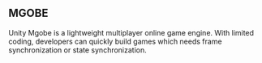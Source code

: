 ## MGOBE

Unity Mgobe is a lightweight multiplayer online game engine. With limited coding, developers can quickly build games which needs frame synchronization or state synchronization.
